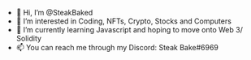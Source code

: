 - 👋 Hi, I’m @SteakBaked
- 👀 I’m interested in Coding, NFTs, Crypto, Stocks and Computers
- 🌱 I’m currently learning Javascript and hoping to move onto Web 3/ Solidity
- 📫 You can reach me through my Discord: Steak Bake#6969

<!---
SteakBaked/SteakBaked is a ✨ special ✨ repository because its `README.md` (this file) appears on your GitHub profile.
You can click the Preview link to take a look at your changes.
--->
